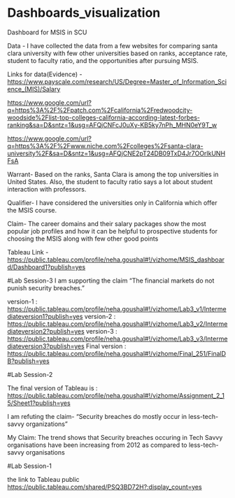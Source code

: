 # Dashboards_visualization


Dashboard for MSIS in SCU

Data -
I have collected the data from a few websites for comparing santa clara university with few other universities based on ranks, acceptance rate, student to faculty ratio, and the opportunities after pursuing MSIS. 

Links for data(Evidence) -
https://www.payscale.com/research/US/Degree=Master_of_Information_Science_(MIS)/Salary

https://www.google.com/url?q=https%3A%2F%2Fpatch.com%2Fcalifornia%2Fredwoodcity-woodside%2Flist-top-colleges-california-according-latest-forbes-ranking&sa=D&sntz=1&usg=AFQjCNFcJ0uXy-KB5ky7nPh_MHN0eY9T_w

https://www.google.com/url?q=https%3A%2F%2Fwww.niche.com%2Fcolleges%2Fsanta-clara-university%2F&sa=D&sntz=1&usg=AFQjCNE2pT24DB09TxD4Jr7OOrlkUNHFsA

Warrant-
Based on the ranks, Santa Clara is among the top universities in United States. Also, the student to faculty ratio says a lot about student interaction with professors.

Qualifier-
I have considered the universities only in California which offer the MSIS course.

Claim-
The career domains and their salary packages show the most popular job profiles and how it can be helpful to prospective students for choosing the MSIS along with few other good points 


Tableau Link - 
https://public.tableau.com/profile/neha.goushal#!/vizhome/MSIS_dashboard/Dashboard1?publish=yes












#Lab Session-3
I am supporting the claim
“The financial markets do not punish security breaches.”

version-1 : https://public.tableau.com/profile/neha.goushal#!/vizhome/Lab3_v1/Intermediateversion1?publish=yes
version-2 : https://public.tableau.com/profile/neha.goushal#!/vizhome/Lab3_v2/Intermediateversion2?publish=yes
version-3 : https://public.tableau.com/profile/neha.goushal#!/vizhome/Lab3_v3/Intermediateversion3?publish=yes
Final version : https://public.tableau.com/profile/neha.goushal#!/vizhome/Final_251/FinalDB?publish=yes


#Lab Session-2

The final version of Tableau is : https://public.tableau.com/profile/neha.goushal#!/vizhome/Assignment_2_15/Sheet1?publish=yes

I am refuting the claim- “Security breaches do mostly occur in less-tech-savvy organizations”

My Claim: The trend shows that Security breaches occuring in Tech Savvy organisations have been increasing from 2012 as compared to less-tech-savvy organisations


#Lab Session-1

the link to Tableau public
https://public.tableau.com/shared/PSQ3BD72H?:display_count=yes



